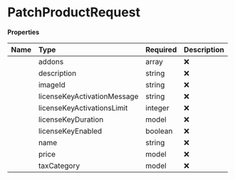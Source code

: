 # PatchProductRequest



**Properties**

| Name | Type | Required | Description |
| :-------- | :----------| :----------| :----------|
    | addons | array | ❌ | Available Addons for subscription products |
    | description | string | ❌ | Description of the product, optional and must be at most 1000 characters. |
    | imageId | string | ❌ | Product image id after its uploaded to S3 |
    | licenseKeyActivationMessage | string | ❌ | Message sent to the customer upon license key activation. Only applicable if `license_key_enabled` is `true`. This message contains instructions for activating the license key. |
    | licenseKeyActivationsLimit | integer | ❌ | Limit for the number of activations for the license key. Only applicable if `license_key_enabled` is `true`. Represents the maximum number of times the license key can be activated. |
    | licenseKeyDuration | model | ❌ |  |
    | licenseKeyEnabled | boolean | ❌ | Whether the product requires a license key. If `true`, additional fields related to license key (duration, activations limit, activation message) become applicable. |
    | name | string | ❌ | Name of the product, optional and must be at most 100 characters. |
    | price | model | ❌ |  |
    | taxCategory | model | ❌ | Represents the different categories of taxation applicable to various products and services. |




<!-- This file was generated by liblab | https://liblab.com/ -->